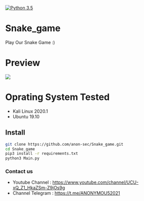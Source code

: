 [![Python 3.5](https://img.shields.io/badge/Python-3.5-yellow.svg)](http://www.python.org/download/) 

# Snake_game
<p>Play Our Snake Game :)</p>

# Preview
<img src="https://uploadpie.com/pNlD6T">

# Oprating System Tested
<div class="list">
<ul>
<li>Kali Linux 2020.1</li>
<li>Ubuntu 19.10</li>
</ul>
</div>


## Install
```bash
git clone https://github.com/anon-sec/Snake_game.git
cd Snake_game
pip3 install -r requirements.txt
python3 Main.py 
```

### Contact us
- Youtube Channel : https://www.youtube.com/channel/UCU-xQ_Z1_HkaZSm-Z9jOs9g
- Channel Telegram : https://t.me/ANONYMOU52021

